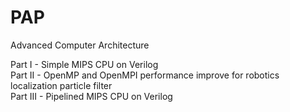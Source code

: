 # PAP
Advanced Computer Architecture

Part I - Simple MIPS CPU on Verilog<br/>
Part II - OpenMP and OpenMPI performance improve for robotics localization particle filter<br/>
Part III - Pipelined MIPS CPU on Verilog<br/>
